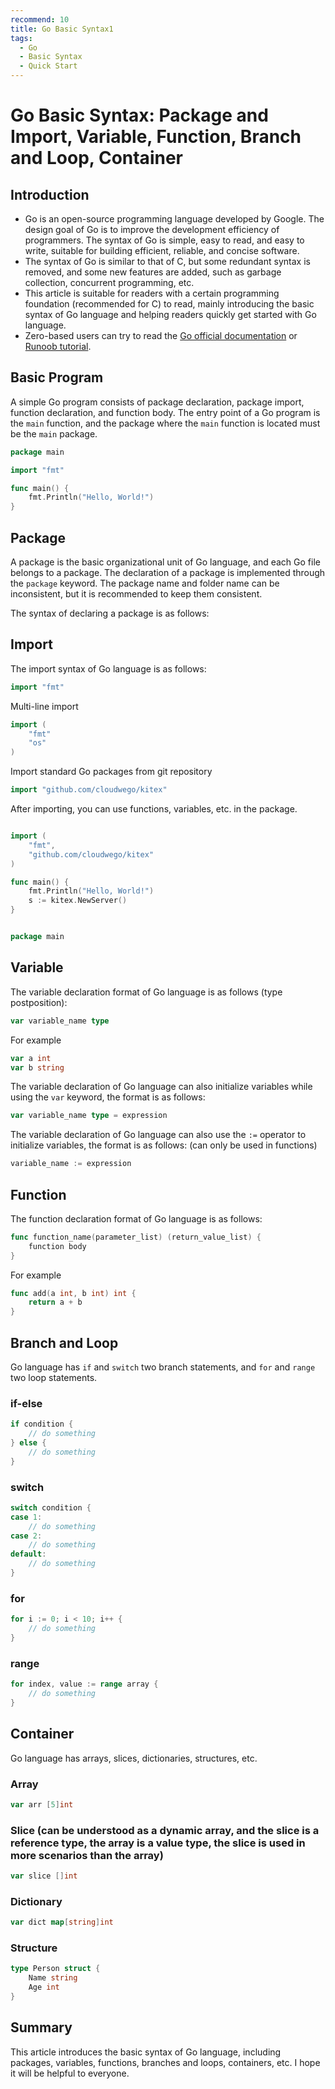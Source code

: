 ```yaml
---
recommend: 10
title: Go Basic Syntax1
tags:
  - Go
  - Basic Syntax
  - Quick Start
---
```


# Go Basic Syntax: Package and Import, Variable, Function, Branch and Loop, Container

## Introduction

- Go is an open-source programming language developed by Google. The design goal of Go is to improve the development efficiency of programmers. The syntax of Go is simple, easy to read, and easy to write, suitable for building efficient, reliable, and concise software.
- The syntax of Go is similar to that of C, but some redundant syntax is removed, and some new features are added, such as garbage collection, concurrent programming, etc.
- This article is suitable for readers with a certain programming foundation (recommended for C) to read, mainly introducing the basic syntax of Go language and helping readers quickly get started with Go language.
- Zero-based users can try to read the [Go official documentation](https://golang.org/doc/) or [Runoob tutorial](https://www.runoob.com/go/go-tutorial.html).

## Basic Program

A simple Go program consists of package declaration, package import, function declaration, and function body.
The entry point of a Go program is the `main` function, and the package where the `main` function is located must be the `main` package.

```go
package main

import "fmt"

func main() {
    fmt.Println("Hello, World!")
}
```

## Package

A package is the basic organizational unit of Go language, and each Go file belongs to a package. The declaration of a package is implemented through the `package` keyword. The package name and folder name can be inconsistent, but it is recommended to keep them consistent.

The syntax of declaring a package is as follows:

## Import

The import syntax of Go language is as follows:

```go
import "fmt"
```

Multi-line import

```go
import (
    "fmt"
    "os"
)
```

Import standard Go packages from git repository

```go
import "github.com/cloudwego/kitex"
```

After importing, you can use functions, variables, etc. in the package.

```go

import (
    "fmt",
    "github.com/cloudwego/kitex"
)

func main() {
    fmt.Println("Hello, World!")
    s := kitex.NewServer()
}
```

```go

package main
```

## Variable

The variable declaration format of Go language is as follows (type postposition):

```go
var variable_name type
```

For example

```go
var a int
var b string
```

The variable declaration of Go language can also initialize variables while using the `var` keyword, the format is as follows:

```go
var variable_name type = expression
```

The variable declaration of Go language can also use the `:=` operator to initialize variables, the format is as follows: (can only be used in functions)

```go
variable_name := expression
```

## Function

The function declaration format of Go language is as follows:

```go
func function_name(parameter_list) (return_value_list) {
    function body
}
```

For example

```go
func add(a int, b int) int {
    return a + b
}
```

## Branch and Loop

Go language has `if` and `switch` two branch statements, and `for` and `range` two loop statements.

### if-else

```go
if condition {
    // do something
} else {
    // do something
}
```

### switch

```go
switch condition {
case 1:
    // do something
case 2:
    // do something
default:
    // do something
}
```

### for

```go
for i := 0; i < 10; i++ {
    // do something
}
```

### range

```go
for index, value := range array {
    // do something
}
```

## Container

Go language has arrays, slices, dictionaries, structures, etc.

### Array

```go
var arr [5]int
```

### Slice (can be understood as a dynamic array, and the slice is a reference type, the array is a value type, the slice is used in more scenarios than the array)

```go
var slice []int
```

### Dictionary

```go
var dict map[string]int
```

### Structure

```go
type Person struct {
    Name string
    Age int
}
```

## Summary

This article introduces the basic syntax of Go language, including packages, variables, functions, branches and loops, containers, etc. I hope it will be helpful to everyone.
```
